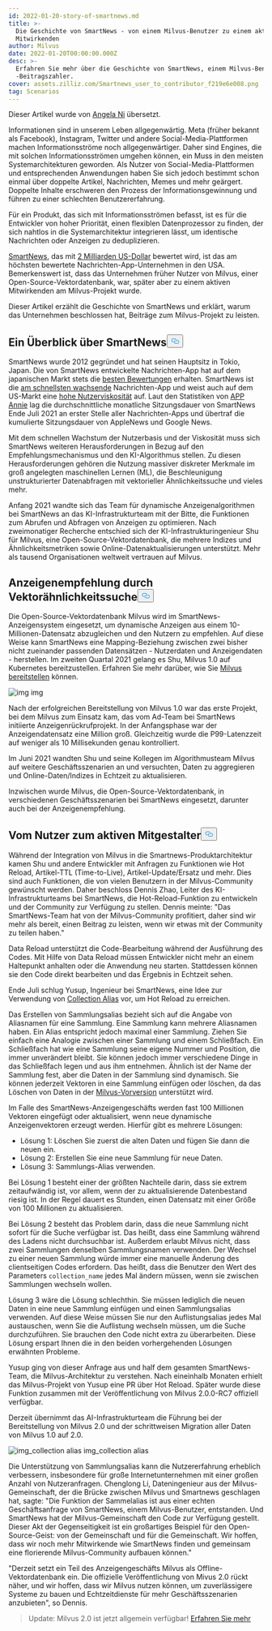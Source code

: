 ```yaml
---
id: 2022-01-20-story-of-smartnews.md
title: >-
  Die Geschichte von SmartNews - von einem Milvus-Benutzer zu einem aktiven
  Mitwirkenden
author: Milvus
date: 2022-01-20T00:00:00.000Z
desc: >-
  Erfahren Sie mehr über die Geschichte von SmartNews, einem Milvus-Benutzer und
  -Beitragszahler.
cover: assets.zilliz.com/Smartnews_user_to_contributor_f219e6e008.png
tag: Scenarios
---
```

<p>Dieser Artikel wurde von <a href="https://www.linkedin.com/in/yiyun-n-2aa713163/">Angela Ni</a> übersetzt.</p>
<p>Informationen sind in unserem Leben allgegenwärtig. Meta (früher bekannt als Facebook), Instagram, Twitter und andere Social-Media-Plattformen machen Informationsströme noch allgegenwärtiger. Daher sind Engines, die mit solchen Informationsströmen umgehen können, ein Muss in den meisten Systemarchitekturen geworden. Als Nutzer von Social-Media-Plattformen und entsprechenden Anwendungen haben Sie sich jedoch bestimmt schon einmal über doppelte Artikel, Nachrichten, Memes und mehr geärgert. Doppelte Inhalte erschweren den Prozess der Informationsgewinnung und führen zu einer schlechten Benutzererfahrung.</p>
<p>Für ein Produkt, das sich mit Informationsströmen befasst, ist es für die Entwickler von hoher Priorität, einen flexiblen Datenprozessor zu finden, der sich nahtlos in die Systemarchitektur integrieren lässt, um identische Nachrichten oder Anzeigen zu deduplizieren.</p>
<p><a href="https://www.smartnews.com/en/">SmartNews</a>, das mit <a href="https://techcrunch.com/2021/09/15/news-aggregator-smartnews-raises-230-million-valuing-its-business-at-2-billion/">2 Milliarden US-Dollar</a> bewertet wird, ist das am höchsten bewertete Nachrichten-App-Unternehmen in den USA. Bemerkenswert ist, dass das Unternehmen früher Nutzer von Milvus, einer Open-Source-Vektordatenbank, war, später aber zu einem aktiven Mitwirkenden am Milvus-Projekt wurde.</p>
<p>Dieser Artikel erzählt die Geschichte von SmartNews und erklärt, warum das Unternehmen beschlossen hat, Beiträge zum Milvus-Projekt zu leisten.</p>
<h2 id="An-overview-of-SmartNews" class="common-anchor-header">Ein Überblick über SmartNews<button data-href="#An-overview-of-SmartNews" class="anchor-icon" translate="no">
      <svg translate="no"
        aria-hidden="true"
        focusable="false"
        height="20"
        version="1.1"
        viewBox="0 0 16 16"
        width="16"
      >
        <path
          fill="#0092E4"
          fill-rule="evenodd"
          d="M4 9h1v1H4c-1.5 0-3-1.69-3-3.5S2.55 3 4 3h4c1.45 0 3 1.69 3 3.5 0 1.41-.91 2.72-2 3.25V8.59c.58-.45 1-1.27 1-2.09C10 5.22 8.98 4 8 4H4c-.98 0-2 1.22-2 2.5S3 9 4 9zm9-3h-1v1h1c1 0 2 1.22 2 2.5S13.98 12 13 12H9c-.98 0-2-1.22-2-2.5 0-.83.42-1.64 1-2.09V6.25c-1.09.53-2 1.84-2 3.25C6 11.31 7.55 13 9 13h4c1.45 0 3-1.69 3-3.5S14.5 6 13 6z"
        ></path>
      </svg>
    </button></h2><p>SmartNews wurde 2012 gegründet und hat seinen Hauptsitz in Tokio, Japan. Die von SmartNews entwickelte Nachrichten-App hat auf dem japanischen Markt stets die <a href="https://www.businessinsider.com/guides/smartnews-free-news-app-2018-9">besten Bewertungen</a> erhalten. SmartNews ist die <a href="https://about.smartnews.com/en/2019/06/12/smartnews-builds-global-momentum-with-over-500-us-growth-new-executives-and-three-new-offices/">am schnellsten wachsende</a> Nachrichten-App und weist auch auf dem US-Markt eine <a href="https://about.smartnews.com/en/2018/07/21/smartnews-reaches-more-than-10-million-monthly-active-users-in-the-united-states-and-japan/">hohe Nutzerviskosität</a> auf. Laut den Statistiken von <a href="https://www.appannie.com/en/">APP Annie</a> lag die durchschnittliche monatliche Sitzungsdauer von SmartNews Ende Juli 2021 an erster Stelle aller Nachrichten-Apps und übertraf die kumulierte Sitzungsdauer von AppleNews und Google News.</p>
<p>Mit dem schnellen Wachstum der Nutzerbasis und der Viskosität muss sich SmartNews weiteren Herausforderungen in Bezug auf den Empfehlungsmechanismus und den KI-Algorithmus stellen. Zu diesen Herausforderungen gehören die Nutzung massiver diskreter Merkmale im groß angelegten maschinellen Lernen (ML), die Beschleunigung unstrukturierter Datenabfragen mit vektorieller Ähnlichkeitssuche und vieles mehr.</p>
<p>Anfang 2021 wandte sich das Team für dynamische Anzeigenalgorithmen bei SmartNews an das KI-Infrastrukturteam mit der Bitte, die Funktionen zum Abrufen und Abfragen von Anzeigen zu optimieren. Nach zweimonatiger Recherche entschied sich der KI-Infrastrukturingenieur Shu für Milvus, eine Open-Source-Vektordatenbank, die mehrere Indizes und Ähnlichkeitsmetriken sowie Online-Datenaktualisierungen unterstützt. Mehr als tausend Organisationen weltweit vertrauen auf Milvus.</p>
<h2 id="Advertisement-recommendation-powered-by-vector-similarity-search" class="common-anchor-header">Anzeigenempfehlung durch Vektorähnlichkeitssuche<button data-href="#Advertisement-recommendation-powered-by-vector-similarity-search" class="anchor-icon" translate="no">
      <svg translate="no"
        aria-hidden="true"
        focusable="false"
        height="20"
        version="1.1"
        viewBox="0 0 16 16"
        width="16"
      >
        <path
          fill="#0092E4"
          fill-rule="evenodd"
          d="M4 9h1v1H4c-1.5 0-3-1.69-3-3.5S2.55 3 4 3h4c1.45 0 3 1.69 3 3.5 0 1.41-.91 2.72-2 3.25V8.59c.58-.45 1-1.27 1-2.09C10 5.22 8.98 4 8 4H4c-.98 0-2 1.22-2 2.5S3 9 4 9zm9-3h-1v1h1c1 0 2 1.22 2 2.5S13.98 12 13 12H9c-.98 0-2-1.22-2-2.5 0-.83.42-1.64 1-2.09V6.25c-1.09.53-2 1.84-2 3.25C6 11.31 7.55 13 9 13h4c1.45 0 3-1.69 3-3.5S14.5 6 13 6z"
        ></path>
      </svg>
    </button></h2><p>Die Open-Source-Vektordatenbank Milvus wird im SmartNews-Anzeigensystem eingesetzt, um dynamische Anzeigen aus einem 10-Millionen-Datensatz abzugleichen und den Nutzern zu empfehlen. Auf diese Weise kann SmartNews eine Mapping-Beziehung zwischen zwei bisher nicht zueinander passenden Datensätzen - Nutzerdaten und Anzeigendaten - herstellen. Im zweiten Quartal 2021 gelang es Shu, Milvus 1.0 auf Kubernetes bereitzustellen. Erfahren Sie mehr darüber, wie Sie <a href="https://milvus.io/docs">Milvus bereitstellen</a> können.</p>
<p>
  
   <span class="img-wrapper"> <img translate="no" src="https://assets.zilliz.com/image1_2a88ed162f.png" alt="img" class="doc-image" id="img" />
   </span> <span class="img-wrapper"> <span>img</span> </span></p>
<p>Nach der erfolgreichen Bereitstellung von Milvus 1.0 war das erste Projekt, bei dem Milvus zum Einsatz kam, das vom Ad-Team bei SmartNews initiierte Anzeigenrückrufprojekt. In der Anfangsphase war der Anzeigendatensatz eine Million groß. Gleichzeitig wurde die P99-Latenzzeit auf weniger als 10 Millisekunden genau kontrolliert.</p>
<p>Im Juni 2021 wandten Shu und seine Kollegen im Algorithmusteam Milvus auf weitere Geschäftsszenarien an und versuchten, Daten zu aggregieren und Online-Daten/Indizes in Echtzeit zu aktualisieren.</p>
<p>Inzwischen wurde Milvus, die Open-Source-Vektordatenbank, in verschiedenen Geschäftsszenarien bei SmartNews eingesetzt, darunter auch bei der Anzeigenempfehlung.</p>
<h2 id="From-a-user-to-an-active-contributor" class="common-anchor-header"><strong>Vom Nutzer zum aktiven Mitgestalter</strong><button data-href="#From-a-user-to-an-active-contributor" class="anchor-icon" translate="no">
      <svg translate="no"
        aria-hidden="true"
        focusable="false"
        height="20"
        version="1.1"
        viewBox="0 0 16 16"
        width="16"
      >
        <path
          fill="#0092E4"
          fill-rule="evenodd"
          d="M4 9h1v1H4c-1.5 0-3-1.69-3-3.5S2.55 3 4 3h4c1.45 0 3 1.69 3 3.5 0 1.41-.91 2.72-2 3.25V8.59c.58-.45 1-1.27 1-2.09C10 5.22 8.98 4 8 4H4c-.98 0-2 1.22-2 2.5S3 9 4 9zm9-3h-1v1h1c1 0 2 1.22 2 2.5S13.98 12 13 12H9c-.98 0-2-1.22-2-2.5 0-.83.42-1.64 1-2.09V6.25c-1.09.53-2 1.84-2 3.25C6 11.31 7.55 13 9 13h4c1.45 0 3-1.69 3-3.5S14.5 6 13 6z"
        ></path>
      </svg>
    </button></h2><p>Während der Integration von Milvus in die Smartnews-Produktarchitektur kamen Shu und andere Entwickler mit Anfragen zu Funktionen wie Hot Reload, Artikel-TTL (Time-to-Live), Artikel-Update/Ersatz und mehr. Dies sind auch Funktionen, die von vielen Benutzern in der Milvus-Community gewünscht werden. Daher beschloss Dennis Zhao, Leiter des KI-Infrastrukturteams bei SmartNews, die Hot-Reload-Funktion zu entwickeln und der Community zur Verfügung zu stellen. Dennis meinte: "Das SmartNews-Team hat von der Milvus-Community profitiert, daher sind wir mehr als bereit, einen Beitrag zu leisten, wenn wir etwas mit der Community zu teilen haben."</p>
<p>Data Reload unterstützt die Code-Bearbeitung während der Ausführung des Codes. Mit Hilfe von Data Reload müssen Entwickler nicht mehr an einem Haltepunkt anhalten oder die Anwendung neu starten. Stattdessen können sie den Code direkt bearbeiten und das Ergebnis in Echtzeit sehen.</p>
<p>Ende Juli schlug Yusup, Ingenieur bei SmartNews, eine Idee zur Verwendung von <a href="https://milvus.io/docs/v2.0.x/collection_alias.md#Collection-Alias">Collection Alias</a> vor, um Hot Reload zu erreichen.</p>
<p>Das Erstellen von Sammlungsalias bezieht sich auf die Angabe von Aliasnamen für eine Sammlung. Eine Sammlung kann mehrere Aliasnamen haben. Ein Alias entspricht jedoch maximal einer Sammlung. Ziehen Sie einfach eine Analogie zwischen einer Sammlung und einem Schließfach. Ein Schließfach hat wie eine Sammlung seine eigene Nummer und Position, die immer unverändert bleibt. Sie können jedoch immer verschiedene Dinge in das Schließfach legen und aus ihm entnehmen. Ähnlich ist der Name der Sammlung fest, aber die Daten in der Sammlung sind dynamisch. Sie können jederzeit Vektoren in eine Sammlung einfügen oder löschen, da das Löschen von Daten in der <a href="https://milvus.io/docs/v2.0.x/release_notes.md#v200-PreGA">Milvus-Vorversion</a> unterstützt wird.</p>
<p>Im Falle des SmartNews-Anzeigengeschäfts werden fast 100 Millionen Vektoren eingefügt oder aktualisiert, wenn neue dynamische Anzeigenvektoren erzeugt werden. Hierfür gibt es mehrere Lösungen:</p>
<ul>
<li>Lösung 1: Löschen Sie zuerst die alten Daten und fügen Sie dann die neuen ein.</li>
<li>Lösung 2: Erstellen Sie eine neue Sammlung für neue Daten.</li>
<li>Lösung 3: Sammlungs-Alias verwenden.</li>
</ul>
<p>Bei Lösung 1 besteht einer der größten Nachteile darin, dass sie extrem zeitaufwändig ist, vor allem, wenn der zu aktualisierende Datenbestand riesig ist. In der Regel dauert es Stunden, einen Datensatz mit einer Größe von 100 Millionen zu aktualisieren.</p>
<p>Bei Lösung 2 besteht das Problem darin, dass die neue Sammlung nicht sofort für die Suche verfügbar ist. Das heißt, dass eine Sammlung während des Ladens nicht durchsuchbar ist. Außerdem erlaubt Milvus nicht, dass zwei Sammlungen denselben Sammlungsnamen verwenden. Der Wechsel zu einer neuen Sammlung würde immer eine manuelle Änderung des clientseitigen Codes erfordern. Das heißt, dass die Benutzer den Wert des Parameters <code translate="no">collection_name</code> jedes Mal ändern müssen, wenn sie zwischen Sammlungen wechseln wollen.</p>
<p>Lösung 3 wäre die Lösung schlechthin. Sie müssen lediglich die neuen Daten in eine neue Sammlung einfügen und einen Sammlungsalias verwenden. Auf diese Weise müssen Sie nur den Auflistungsalias jedes Mal austauschen, wenn Sie die Auflistung wechseln müssen, um die Suche durchzuführen. Sie brauchen den Code nicht extra zu überarbeiten. Diese Lösung erspart Ihnen die in den beiden vorhergehenden Lösungen erwähnten Probleme.</p>
<p>Yusup ging von dieser Anfrage aus und half dem gesamten SmartNews-Team, die Milvus-Architektur zu verstehen. Nach eineinhalb Monaten erhielt das Milvus-Projekt von Yusup eine PR über Hot Reload. Später wurde diese Funktion zusammen mit der Veröffentlichung von Milvus 2.0.0-RC7 offiziell verfügbar.</p>
<p>Derzeit übernimmt das AI-Infrastrukturteam die Führung bei der Bereitstellung von Milvus 2.0 und der schrittweisen Migration aller Daten von Milvus 1.0 auf 2.0.</p>
<p>
  
   <span class="img-wrapper"> <img translate="no" src="https://assets.zilliz.com/image2_96c064a627.png" alt="img_collection alias" class="doc-image" id="img_collection-alias" />
   </span> <span class="img-wrapper"> <span>img_collection alias</span> </span></p>
<p>Die Unterstützung von Sammlungsalias kann die Nutzererfahrung erheblich verbessern, insbesondere für große Internetunternehmen mit einer großen Anzahl von Nutzeranfragen. Chenglong Li, Dateningenieur aus der Milvus-Gemeinschaft, der die Brücke zwischen Milvus und Smartnews geschlagen hat, sagte: "Die Funktion der Sammelalias ist aus einer echten Geschäftsanfrage von SmartNews, einem Milvus-Benutzer, entstanden. Und SmartNews hat der Milvus-Gemeinschaft den Code zur Verfügung gestellt. Dieser Akt der Gegenseitigkeit ist ein großartiges Beispiel für den Open-Source-Geist: von der Gemeinschaft und für die Gemeinschaft. Wir hoffen, dass wir noch mehr Mitwirkende wie SmartNews finden und gemeinsam eine florierende Milvus-Community aufbauen können."</p>
<p>"Derzeit setzt ein Teil des Anzeigengeschäfts Milvus als Offline-Vektordatenbank ein. Die offizielle Veröffentlichung von Mivus 2.0 rückt näher, und wir hoffen, dass wir Milvus nutzen können, um zuverlässigere Systeme zu bauen und Echtzeitdienste für mehr Geschäftsszenarien anzubieten", so Dennis.</p>
<blockquote>
<p>Update: Milvus 2.0 ist jetzt allgemein verfügbar! <a href="/blog/de/2022-1-25-annoucing-general-availability-of-milvus-2-0.md">Erfahren Sie mehr</a></p>
</blockquote>
